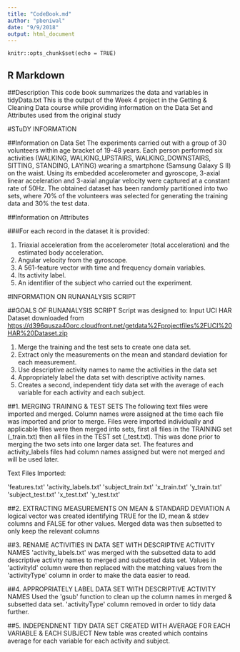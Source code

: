 ```yaml
---
title: "CodeBook.md"
author: "pbeniwal"
date: "9/9/2018"
output: html_document
---
```


```{r setup, include=FALSE}
knitr::opts_chunk$set(echo = TRUE)
```

## R Markdown

##Description This code book summarizes the data and variables in tidyData.txt 
This is the output of the Week 4 project in the Getting & Cleaning Data course while providing information on the Data Set and Attributes used from the original study

#STuDY INFORMATION

##Information on Data Set
The experiments carried out with a group of 30 volunteers within age bracket of 19-48 years. Each person performed six activities (WALKING, WALKING_UPSTAIRS, WALKING_DOWNSTAIRS, SITTING, STANDING, LAYING) wearing a smartphone (Samsung Galaxy S II) on the waist. Using its embedded accelerometer and gyroscope, 3-axial linear acceleration and 3-axial angular velocity were captured at a constant rate of 50Hz.  The obtained dataset has been randomly partitioned into two sets, where 70% of the volunteers was selected for generating the training data and 30% the test data.

##Information on Attributes 

###For each record in the dataset it is provided:

1. Triaxial acceleration from the accelerometer (total acceleration) and the estimated body acceleration.
2. Angular velocity from the gyroscope.
3. A 561-feature vector with time and frequency domain variables.
4. Its activity label.
5. An identifier of the subject who carried out the experiment.


#INFORMATION ON RUNANALYSIS SCRIPT

##GOALS OF RUNANALYSIS SCRIPT 
Script was designed to: Input UCI HAR Dataset downloaded from https://d396qusza40orc.cloudfront.net/getdata%2Fprojectfiles%2FUCI%20HAR%20Dataset.zip 
1. Merge the training and the test sets to create one data set. 
2. Extract only the measurements on the mean and standard deviation for each measurement. 
3. Use descriptive activity names to name the activities in the data set 
4. Appropriately label the data set with descriptive activity names. 
5. Creates a second, independent tidy data set with the average of each variable for each activity and each subject.

##1. MERGING TRAINING & TEST SETS
The following text files were imported and merged. Column names were assigned at the time each file was imported and prior to merge. Files were imported individually and applicable files were then merged into sets, first all files in the TRAINING set (_train.txt) then all files in the TEST set (_test.txt). This was done prior to merging the two sets into one larger data set. The features and activity_labels files had column names assigned but were not merged and will be used later.

 Text Files Imported:

'features.txt'
'activity_labels.txt'
'subject_train.txt'
'x_train.txt'
'y_train.txt'
'subject_test.txt'
'x_test.txt'
'y_test.txt'

##2. EXTRACTING MEASUREMENTS ON MEAN & STANDARD DEVIATION 
A logical vector was created identifying TRUE for the ID, mean & stdev columns and FALSE for other values. Merged data was then subsetted to only keep the relevant columns

##3. RENAME ACTIVITIES IN DATA SET WITH DESCRIPTIVE ACTIVITY NAMES 
'activity_labels.txt' was merged with the subsetted data to add descriptive activity names to merged and subsetted data set. Values in 'activityId' column were then replaced with the matching values from the 'activityType' column in order to make the data easier to read.

##4. APPROPRIATELY LABEL DATA SET WITH DESCRIPTIVE ACTIVITY NAMES 
Used the 'gsub' function to clean up the column names in merged & subsetted data set. 'activityType' column removed in order to tidy data further.

##5. INDEPENDNENT TIDY DATA SET CREATED WITH AVERAGE FOR EACH VARIABLE & EACH SUBJECT 
New table was created which contains average for each variable for each activity and subject.